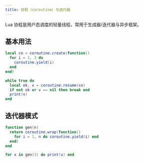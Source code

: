 ```yaml
---
title: 协程（coroutine）与迭代器
---
```


Lua 协程是用户态调度的轻量线程，常用于生成器/迭代器与异步框架。

## 基本用法

```lua
local co = coroutine.create(function()
  for i = 1, 3 do
    coroutine.yield(i)
  end
end)

while true do
  local ok, v = coroutine.resume(co)
  if not ok or v == nil then break end
  print(v)
end
```

## 迭代器模式

```lua
function gen(n)
  return coroutine.wrap(function()
    for i = 1, n do coroutine.yield(i) end
  end)
end

for x in gen(3) do print(x) end
```

